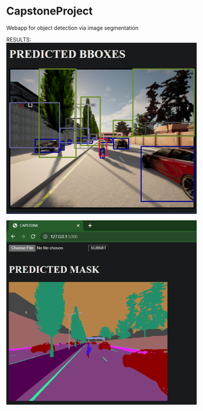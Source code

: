 # CapstoneProject
Webapp for object detection via image segmentation

RESULTS:
![alt text](https://github.com/BhavyaShah1234/CapstoneProject/blob/main/Screenshot%202023-05-18%20011409.png)

![alt_text](https://github.com/BhavyaShah1234/CapstoneProject/blob/main/Screenshot%202023-05-18%20011355.png)
